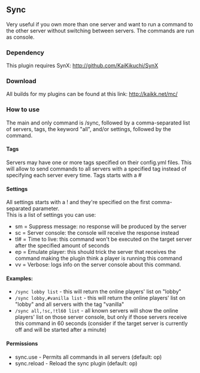 ## Sync
Very useful if you own more than one server and want to run a command to the other server without switching between servers.
The commands are run as console.

### Dependency
This plugin requires SynX: http://github.com/KaiKikuchi/SynX

### Download
All builds for my plugins can be found at this link: http://kaikk.net/mc/

### How to use
The main and only command is /sync, followed by a comma-separated list of servers, tags, the keyword "all", and/or settings, followed by the command.

#### Tags
Servers may have one or more tags specified on their config.yml files. This will allow to send commands to all servers with a specified tag instead of specifying each server every time. Tags starts with a #

#### Settings
All settings starts with a ! and they're specified on the first comma-separated parameter.  
This is a list of settings you can use:
- sm = Suppress message: no response will be produced by the server
- sc = Server console: the console will receive the response instead
- tl# = Time to live: this command won't be executed on the target server after the specified amount of seconds
- ep = Emulate player: this should trick the server that receives the command making the plugin think a player is running this command
- vv = Verbose: logs info on the server console about this command.

#### Examples:
- `/sync lobby list` - this will return the online players' list on "lobby"
- `/sync lobby,#vanilla list` - this will return the online players' list on "lobby" and all servers with the tag "vanilla"
- `/sync all,!sc,!tl60 list` - all known servers will show the online players' list on those server console, but only if those servers receive this command in 60 seconds (consider if the target server is currently off and will be started after a minute)

#### Permissions
- sync.use - Permits all commands in all servers (default: op)
- sync.reload - Reload the sync plugin (default: op)


